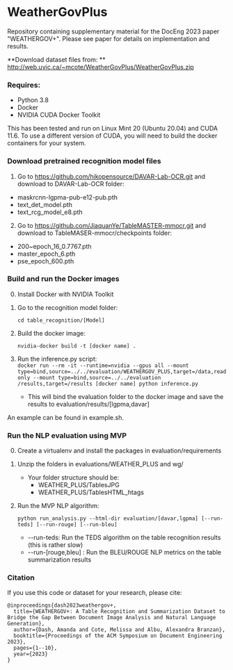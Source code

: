 # WeatherGovPlus
Repository containing supplementary material for the DocEng 2023 paper "WEATHERGOV+".  Please see paper for details on implementation and results.

**Download dataset files from: ** http://web.uvic.ca/~mcote/WeatherGovPlus/WeatherGovPlus.zip

### Requires:
- Python 3.8
- Docker
- NVIDIA CUDA Docker Toolkit


This has been tested and run on Linux Mint 20 (Ubuntu 20.04) and CUDA 11.6.  To use a different version of CUDA, you will need to build the docker containers for your system.


### Download pretrained recognition model files

1. Go to https://github.com/hikopensource/DAVAR-Lab-OCR.git and download to DAVAR-Lab-OCR folder:
  - maskrcnn-lgpma-pub-e12-pub.pth  
  - text_det_model.pth  
  - text_rcg_model_e8.pth 
2. Go to https://github.com/JiaquanYe/TableMASTER-mmocr.git and download to TableMASER-mmocr/checkpoints folder:
  * 200~epoch_16_0.7767.pth
  * master_epoch_6.pth
  * pse_epoch_600.pth

### Build and run the Docker images

0.  Install Docker with NVIDIA Toolkit
1.  Go to the recognition model folder:
   
    `cd table_recognition/[Model]`
3.  Build the docker image:
   
    `nvidia-docker build -t [docker name] .`
5.  Run the inference.py script:  
    `docker run --rm -it --runtime=nvidia --gpus all --mount type=bind,source=../../evaluation/WEATHERGOV_PLUS,target=/data,readonly --mount type=bind,source=../../evaluation
    /results,target=/results [docker name] python inference.py`
    - This will bind the evaluation folder to the docker image and save the results to evaluation/results/[lgpma,davar]

An example can be found in example.sh.

### Run the NLP evaluation using MVP

0. Create a virtualenv and install the packages in evaluation/requirements
   
2. Unzip the folders in evaluations/WEATHER_PLUS and wg/
   *  Your folder structure should be:
      -  WEATHER_PLUS/TablesJPG
      -  WEATHER_PLUS/TablesHTML_htags
3. Run the MVP NLP algorithm:
   
   `python run_analysis.py --html-dir evaluation/[davar,lgpma] [--run-teds] [--run-rouge] [--run-bleu]`
   * --run-teds: Run the TEDS algorithm on the table recognition results (this is rather slow)
   * --run-[rouge,bleu] : Run the BLEU/ROUGE NLP metrics on the table summarization results

### Citation
If you use this code or dataset for your research, please cite:
```
@inproceedings{dash2023weathergov+,
  title={WEATHERGOV+: A Table Recognition and Summarization Dataset to Bridge the Gap Between Document Image Analysis and Natural Language Generation},
  author={Dash, Amanda and Cote, Melissa and Albu, Alexandra Branzan},
  booktitle={Proceedings of the ACM Symposium on Document Engineering 2023},
  pages={1--10},
  year={2023}
}
```
